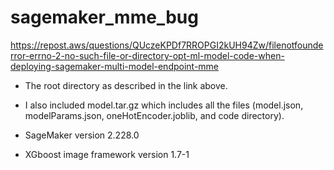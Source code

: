 # sagemaker_mme_bug
https://repost.aws/questions/QUczeKPDf7RROPGI2kUH94Zw/filenotfounderror-errno-2-no-such-file-or-directory-opt-ml-model-code-when-deploying-sagemaker-multi-model-endpoint-mme

- The root directory as described in the link above. 
- I also included model.tar.gz which includes all the files (model.json, modelParams.json, oneHotEncoder.joblib, and code directory).

- SageMaker version 2.228.0
- XGboost image framework version 1.7-1

